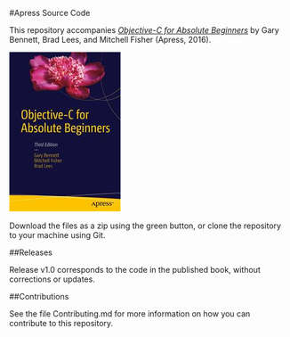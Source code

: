 #Apress Source Code

This repository accompanies [*Objective-C for Absolute Beginners*](http://www.apress.com/9781484219034) by Gary Bennett, Brad Lees, and Mitchell Fisher (Apress, 2016).

![Cover image](9781484219034.jpg)

Download the files as a zip using the green button, or clone the repository to your machine using Git.

##Releases

Release v1.0 corresponds to the code in the published book, without corrections or updates.

##Contributions

See the file Contributing.md for more information on how you can contribute to this repository.
